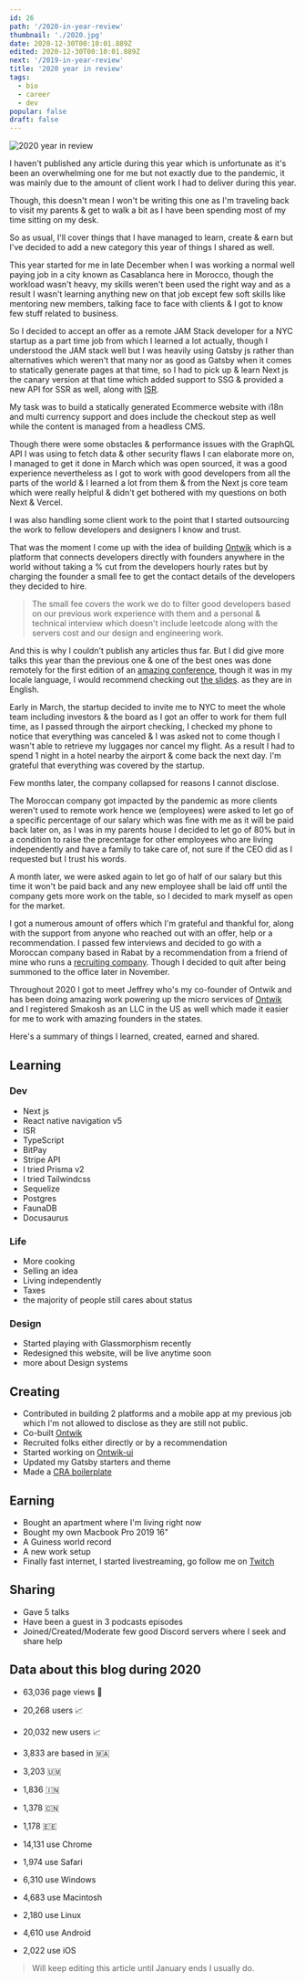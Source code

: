 ```yaml
---
id: 26
path: '/2020-in-year-review'
thumbnail: './2020.jpg'
date: 2020-12-30T00:10:01.889Z
edited: 2020-12-30T00:10:01.889Z
next: '/2019-in-year-review'
title: '2020 year in review'
tags:
  - bio
  - career
  - dev
popular: false
draft: false
---
```


![2020 year in review](2020.jpg 'Follow me on Instagram to see more : https://www.instagram.com/smakosh19')

I haven't published any article during this year which is unfortunate as it's been an overwhelming one for me but not exactly due to the pandemic, it was mainly due to the amount of client work I had to deliver during this year.

Though, this doesn't mean I won't be writing this one as I'm traveling back to visit my parents & get to walk a bit as I have been spending most of my time sitting on my desk.

So as usual, I'll cover things that I have managed to learn, create & earn but I've decided to add a new category this year of things I shared as well.

This year started for me in late December when I was working a normal well paying job in a city known as Casablanca here in Morocco, though the workload wasn't heavy, my skills weren't been used the right way and as a result I wasn't learning anything new on that job except few soft skills like mentoring new members, talking face to face with clients & I got to know few stuff related to business.

So I decided to accept an offer as a remote JAM Stack developer for a NYC startup as a part time job from which I learned a lot actually, though I understood the JAM stack well but I was heavily using Gatsby js rather than alternatives which weren't that many nor as good as Gatsby when it comes to statically generate pages at that time, so I had to pick up & learn Next js the canary version at that time which added support to SSG & provided a new API for SSR as well, along with [ISR](http://2020.wth-isg.talks.smakosh.com/).

My task was to build a statically generated Ecommerce website with i18n and multi currency support and does include the checkout step as well while the content is managed from a headless CMS.

Though there were some obstacles & performance issues with the GraphQL API I was using to fetch data & other security flaws I can elaborate more on, I managed to get it done in March which was open sourced, it was a good experience nevertheless as I got to work with good developers from all the parts of the world & I learned a lot from them & from the Next js core team which were really helpful & didn't get bothered with my questions on both Next & Vercel.

I was also handling some client work to the point that I started outsourcing the work to fellow developers and designers I know and trust.

That was the moment I come up with the idea of building [Ontwik](https://ontwik-dev.com?utm_source=smakosh) which is a platform that connects developers directly with founders anywhere in the world without taking a % cut from the developers hourly rates but by charging the founder a small fee to get the contact details of the developers they decided to hire.

> The small fee covers the work we do to filter good developers based on our previous work experience with them and a personal & technical interview which doesn't include leetcode along with the servers cost and our design and engineering work.

And this is why I couldn't publish any articles thus far. But I did give more talks this year than the previous one & one of the best ones was done remotely for the first edition of an [amazing conference](http://blablaconf.com/?utm_source=smakosh), though it was in my locale language, I would recommend checking out [the slides](http://2020.wth-isg.talks.smakosh.com/). as they are in English.

Early in March, the startup decided to invite me to NYC to meet the whole team including investors & the board as I got an offer to work for them full time, as I passed through the airport checking, I checked my phone to notice that everything was canceled & I was asked not to come though I wasn't able to retrieve my luggages nor cancel my flight. As a result I had to spend 1 night in a hotel nearby the airport & come back the next day. I'm grateful that everything was covered by the startup.

Few months later, the company collapsed for reasons I cannot disclose.

The Moroccan company got impacted by the pandemic as more clients weren't used to remote work hence we (employees) were asked to let go of a specific percentage of our salary which was fine with me as it will be paid back later on, as I was in my parents house I decided to let go of 80% but in a condition to raise the precentage for other employees who are living independently and have a family to take care of, not sure if the CEO did as I requested but I trust his words.

A month later, we were asked again to let go of half of our salary but this time it won't be paid back and any new employee shall be laid off until the company gets more work on the table, so I decided to mark myself as open for the market.

I got a numerous amount of offers which I'm grateful and thankful for, along with the support from anyone who reached out with an offer, help or a recommendation. I passed few interviews and decided to go with a Moroccan company based in Rabat by a recommendation from a friend of mine who runs a [recruiting company](https://www.diaaland.com/?utm_source). Though I decided to quit after being summoned to the office later in November.

Throughout 2020 I got to meet Jeffrey who's my co-founder of Ontwik and has been doing amazing work powering up the micro services of [Ontwik](https://ontwik-dev.com) and I registered Smakosh as an LLC in the US as well which made it easier for me to work with amazing founders in the states.

Here's a summary of things I learned, created, earned and shared.

## Learning

### Dev

- Next js
- React native navigation v5
- ISR
- TypeScript
- BitPay
- Stripe API
- I tried Prisma v2
- I tried Tailwindcss
- Sequelize
- Postgres
- FaunaDB
- Docusaurus

### Life

- More cooking
- Selling an idea
- Living independently
- Taxes
- the majority of people still cares about status

### Design

- Started playing with Glassmorphism recently
- Redesigned this website, will be live anytime soon
- more about Design systems

## Creating

- Contributed in building 2 platforms and a mobile app at my previous job which I'm not allowed to disclose as they are still not public.
- Co-built [Ontwik](https://ontwik-dev.com)
- Recruited folks either directly or by a recommendation
- Started working on [Ontwik-ui](https://github.com/smakosh/ontwik-ui)
- Updated my Gatsby starters and theme
- Made a [CRA boilerplate](https://github.com/smakosh/CRA-boilerplate)

## Earning

- Bought an apartment where I'm living right now
- Bought my own Macbook Pro 2019 16"
- A Guiness world record
- A new work setup
- Finally fast internet, I started livestreaming, go follow me on [Twitch](https://twitch.tv/smakoshdev)

## Sharing

- Gave 5 talks
- Have been a guest in 3 podcasts episodes
- Joined/Created/Moderate few good Discord servers where I seek and share help

## Data about this blog during 2020

- 63,036 page views 👀
- 20,268 users 📈
- 20,032 new users 📈

- 3,833 are based in 🇲🇦
- 3,203 🇺🇲
- 1,836 🇮🇳
- 1,378 🇨🇳
- 1,178 🇪🇪

- 14,131 use Chrome
- 1,974 use Safari

- 6,310 use Windows
- 4,683 use Macintosh
- 2,180 use Linux

- 4,610 use Android
- 2,022 use iOS

> Will keep editing this article until January ends I usually do.
